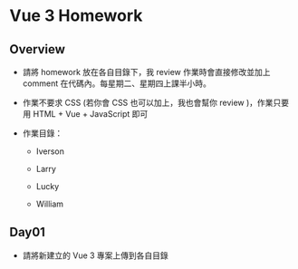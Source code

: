 # Vue 3 Homework

## Overview

* 請將 homework 放在各自目錄下，我 review 作業時會直接修改並加上 comment 在代碼內。每星期二、星期四上課半小時。

* 作業不要求 CSS (若你會 CSS 也可以加上，我也會幫你 review )，作業只要用 HTML + Vue + JavaScript 即可

* 作業目錄：

  * Iverson

  * Larry

  * Lucky

  * William


## Day01

* 請將新建立的 Vue 3 專案上傳到各自目錄